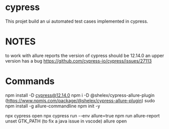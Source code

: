 # cypress
This projet build an ui automated test cases implemented in cypress.

# NOTES
to work with allure reports the version of cypress should be 12.14.0 an upper version has a bug 
https://github.com/cypress-io/cypress/issues/27113
 # Commands
 npm install -D cypress@12.14.0
 npm i -D @shelex/cypress-allure-plugin (https://www.npmjs.com/package/@shelex/cypress-allure-plugin)
 sudo npm install -g allure-commandline
 npm init -y


 npx cypress open
 npx cypress run --env allure=true
 npm run allure-report
 unset GTK_PATH (to fix a java issue in vscode)
 allure open